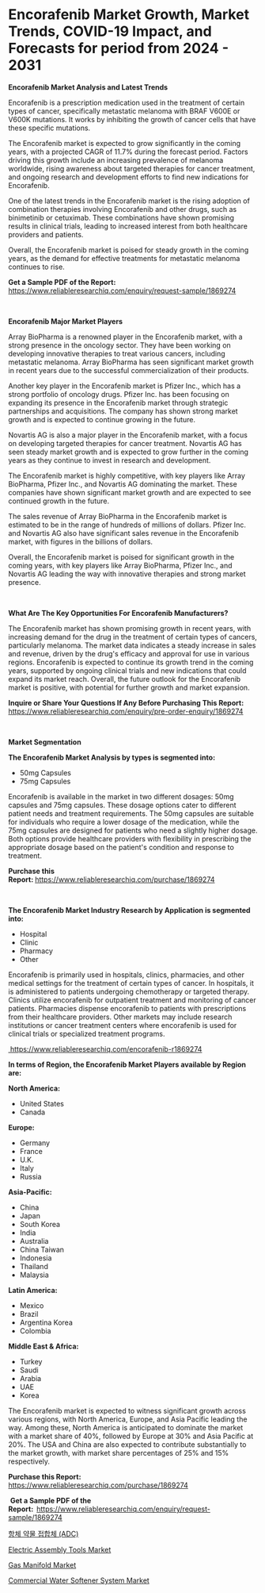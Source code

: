 <p><h1>Encorafenib Market Growth, Market Trends, COVID-19 Impact, and Forecasts for period from 2024 - 2031</h1></p><p><strong>Encorafenib Market Analysis and Latest Trends</strong></p>
<p><p>Encorafenib is a prescription medication used in the treatment of certain types of cancer, specifically metastatic melanoma with BRAF V600E or V600K mutations. It works by inhibiting the growth of cancer cells that have these specific mutations. </p><p>The Encorafenib market is expected to grow significantly in the coming years, with a projected CAGR of 11.7% during the forecast period. Factors driving this growth include an increasing prevalence of melanoma worldwide, rising awareness about targeted therapies for cancer treatment, and ongoing research and development efforts to find new indications for Encorafenib.</p><p>One of the latest trends in the Encorafenib market is the rising adoption of combination therapies involving Encorafenib and other drugs, such as binimetinib or cetuximab. These combinations have shown promising results in clinical trials, leading to increased interest from both healthcare providers and patients.</p><p>Overall, the Encorafenib market is poised for steady growth in the coming years, as the demand for effective treatments for metastatic melanoma continues to rise.</p></p>
<p><strong>Get a Sample PDF of the Report:&nbsp;</strong> <a href="https://www.reliableresearchiq.com/enquiry/request-sample/1869274">https://www.reliableresearchiq.com/enquiry/request-sample/1869274</a></p>
<p>&nbsp;</p>
<p><strong>Encorafenib Major Market Players</strong></p>
<p><p>Array BioPharma is a renowned player in the Encorafenib market, with a strong presence in the oncology sector. They have been working on developing innovative therapies to treat various cancers, including metastatic melanoma. Array BioPharma has seen significant market growth in recent years due to the successful commercialization of their products.</p><p>Another key player in the Encorafenib market is Pfizer Inc., which has a strong portfolio of oncology drugs. Pfizer Inc. has been focusing on expanding its presence in the Encorafenib market through strategic partnerships and acquisitions. The company has shown strong market growth and is expected to continue growing in the future.</p><p>Novartis AG is also a major player in the Encorafenib market, with a focus on developing targeted therapies for cancer treatment. Novartis AG has seen steady market growth and is expected to grow further in the coming years as they continue to invest in research and development.</p><p>The Encorafenib market is highly competitive, with key players like Array BioPharma, Pfizer Inc., and Novartis AG dominating the market. These companies have shown significant market growth and are expected to see continued growth in the future.</p><p>The sales revenue of Array BioPharma in the Encorafenib market is estimated to be in the range of hundreds of millions of dollars. Pfizer Inc. and Novartis AG also have significant sales revenue in the Encorafenib market, with figures in the billions of dollars.</p><p>Overall, the Encorafenib market is poised for significant growth in the coming years, with key players like Array BioPharma, Pfizer Inc., and Novartis AG leading the way with innovative therapies and strong market presence.</p></p>
<p>&nbsp;</p>
<p><strong>What Are The Key Opportunities For Encorafenib Manufacturers?</strong></p>
<p><p>The Encorafenib market has shown promising growth in recent years, with increasing demand for the drug in the treatment of certain types of cancers, particularly melanoma. The market data indicates a steady increase in sales and revenue, driven by the drug's efficacy and approval for use in various regions. Encorafenib is expected to continue its growth trend in the coming years, supported by ongoing clinical trials and new indications that could expand its market reach. Overall, the future outlook for the Encorafenib market is positive, with potential for further growth and market expansion.</p></p>
<p><strong>Inquire or Share Your Questions If Any Before Purchasing This Report:</strong> <a href="https://www.reliableresearchiq.com/enquiry/pre-order-enquiry/1869274">https://www.reliableresearchiq.com/enquiry/pre-order-enquiry/1869274</a></p>
<p>&nbsp;</p>
<p><strong>Market Segmentation</strong></p>
<p><strong>The Encorafenib Market Analysis by types is segmented into:</strong></p>
<p><ul><li>50mg Capsules</li><li>75mg Capsules</li></ul></p>
<p><p>Encorafenib is available in the market in two different dosages: 50mg capsules and 75mg capsules. These dosage options cater to different patient needs and treatment requirements. The 50mg capsules are suitable for individuals who require a lower dosage of the medication, while the 75mg capsules are designed for patients who need a slightly higher dosage. Both options provide healthcare providers with flexibility in prescribing the appropriate dosage based on the patient's condition and response to treatment.</p></p>
<p><strong>Purchase this Report:&nbsp;</strong><a href="https://www.reliableresearchiq.com/purchase/1869274">https://www.reliableresearchiq.com/purchase/1869274</a></p>
<p>&nbsp;</p>
<p><strong>The Encorafenib Market Industry Research by Application is segmented into:</strong></p>
<p><ul><li>Hospital</li><li>Clinic</li><li>Pharmacy</li><li>Other</li></ul></p>
<p><p>Encorafenib is primarily used in hospitals, clinics, pharmacies, and other medical settings for the treatment of certain types of cancer. In hospitals, it is administered to patients undergoing chemotherapy or targeted therapy. Clinics utilize encorafenib for outpatient treatment and monitoring of cancer patients. Pharmacies dispense encorafenib to patients with prescriptions from their healthcare providers. Other markets may include research institutions or cancer treatment centers where encorafenib is used for clinical trials or specialized treatment programs.</p></p>
<p><a href="https://www.reliableresearchiq.com/encorafenib-r1869274">&nbsp;https://www.reliableresearchiq.com/encorafenib-r1869274</a></p>
<p><strong>In terms of Region, the Encorafenib Market Players available by Region are:</strong></p>
<p>
    <p> <strong> North America: </strong>
        <ul>
            <li>United States</li>
            <li>Canada</li>
        </ul>
        </p> 
    <p> <strong> Europe: </strong>
        <ul>
            <li>Germany</li>
            <li>France</li>
            <li>U.K.</li>
            <li>Italy</li>
            <li>Russia</li>
        </ul>
        </p> 
    <p> <strong> Asia-Pacific: </strong>
        <ul>
            <li>China</li>
            <li>Japan</li>
            <li>South Korea</li>
            <li>India</li>
            <li>Australia</li>
            <li>China Taiwan</li>
            <li>Indonesia</li>
            <li>Thailand</li>
            <li>Malaysia</li>
        </ul>
        </p> 
    <p> <strong> Latin America: </strong>
        <ul>
            <li>Mexico</li>
            <li>Brazil</li>
            <li>Argentina Korea</li>
            <li>Colombia</li>
        </ul>
        </p> 
    <p> <strong> Middle East & Africa: </strong>
        <ul>
            <li>Turkey</li>
            <li>Saudi</li>
            <li>Arabia</li>
            <li>UAE</li>
            <li>Korea</li>
        </ul>
    </p>
    </p>
<p><p>The Encorafenib market is expected to witness significant growth across various regions, with North America, Europe, and Asia Pacific leading the way. Among these, North America is anticipated to dominate the market with a market share of 40%, followed by Europe at 30% and Asia Pacific at 20%. The USA and China are also expected to contribute substantially to the market growth, with market share percentages of 25% and 15% respectively.</p></p>
<p><strong>Purchase this Report: </strong><a href="https://www.reliableresearchiq.com/purchase/1869274">https://www.reliableresearchiq.com/purchase/1869274</a></p>
<p>&nbsp;<strong>Get a Sample PDF of the Report:&nbsp;&nbsp;</strong><a href="https://www.reliableresearchiq.com/enquiry/request-sample/1869274">https://www.reliableresearchiq.com/enquiry/request-sample/1869274</a></p>
<p><strong></strong></p>
<p><p><a href="https://github.com/hxzi07639916/Market-Research-Report-List-3/blob/main/383583384217.md">항체 약물 접합체 (ADC)</a></p><p><a href="https://medium.com/@dovansangxd/electric-assembly-tools-market-share-size-trends-industry-analysis-report-by-application-99c652ceb7d6">Electric Assembly Tools Market</a></p><p><a href="https://medium.com/@michellegbleau0620/global-gas-manifold-market-analysis-trends-forecasts-and-growth-opportunities-2024-2031-in-8382441c2dee">Gas Manifold Market</a></p><p><a href="https://medium.com/@garthstehriii/global-commercial-water-softener-system-market-size-is-expected-to-reach-at-a-cagr-of-10-4-6b89694103f0">Commercial Water Softener System Market</a></p></p>
